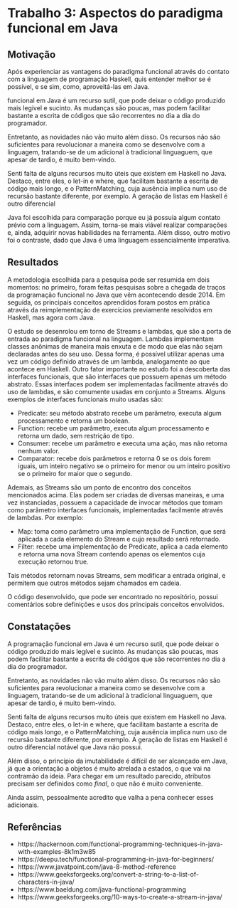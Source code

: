 <h1> Trabalho 3: Aspectos do paradigma funcional em Java </h1>
<h2> Motivação </h2>
<p>
  Após experienciar as vantagens do paradigma funcional através do contato com a linguagem de programação Haskell, quis entender melhor se é possível, e se sim, como, aproveitá-las em Java. 
</p>funcional em Java é um recurso sutil, que pode deixar o código produzido mais legível e sucinto. As mudanças são poucas, mas podem facilitar bastante a escrita de códigos que são recorrentes no dia a dia do programador.

Entretanto, as novidades não vão muito além disso. Os recursos não são suficientes para revolucionar a maneira como se desenvolve com a linguagem, tratando-se de um adicional à tradicional linguaguem, que apesar de tardio, é muito bem-vindo.

Senti falta de alguns recursos muito úteis que existem em Haskell no Java. Destaco, entre eles, o let-in e where, que facilitam bastante a escrita de código mais longo, e o PatternMatching, cuja ausência implica num uso de recursão bastante diferente, por exemplo. A geração de listas em Haskell é outro diferencial
<p>
  Java foi escolhida para comparação porque eu já possuía algum contato prévio com a linguagem. Assim, torna-se mais viável realizar comparações e, ainda, adquirir novas habilidades na ferramenta. Além disso, outro motivo foi o contraste, dado que Java é uma linguagem essencialmente imperativa.
</p>
<h2>Resultados</h2>
<p>
  A metodologia escolhida para a pesquisa pode ser resumida em dois momentos: no primeiro, foram feitas pesquisas sobre a chegada de traços da programação funcional no Java que vêm acontecendo desde 2014. Em seguida, os principais conceitos aprendidos foram postos em prática através da reimplementação de exercícios previamente resolvidos em Haskell, mas agora com Java.
</p>
<p>
  O estudo se desenrolou em torno de Streams e lambdas, que são a porta de entrada ao paradigma funcional na linguagem. Lambdas implementam classes anônimas de maneira mais enxuta e de modo que elas não sejam declaradas antes do seu uso. Dessa forma, é possível utilizar apenas uma vez um código definido através de um lambda, analogamente ao que acontece em Haskell. Outro fator importante no estudo foi a descoberta das interfaces funcionais, que são interfaces que possuem apenas um método abstrato. Essas interfaces podem ser implementadas facilmente através do uso de lambdas, e são comumente usadas em conjunto a Streams. Alguns exemplos de interfaces funcionais muito usadas são:
  <ul>
    <li>Predicate: seu método abstrato recebe um parâmetro, executa algum processamento e retorna um boolean.</li>
    <li>Function: recebe um parâmetro, executa algum processamento e retorna um dado, sem restrição de tipo.</li>
    <li>Consumer: recebe um parâmetro e executa uma ação, mas não retorna nenhum valor.</li>
    <li>Comparator: recebe dois parâmetros e retorna 0 se os dois forem iguais, um inteiro negativo se o primeiro for menor ou um inteiro positivo se o primeiro for maior que o segundo.</li>
  </ul>
  Ademais, as Streams são um ponto de encontro dos conceitos mencionados acima. Elas podem ser criadas de diversas maneiras, e uma vez instanciadas, possuem a capacidade de invocar métodos que tomam como parâmetro interfaces funcionais, implementadas facilmente através de lambdas. Por exemplo:
  <ul>
    <li>Map: toma como parâmetro uma implementação de Function, que será aplicada a cada elemento do Stream e cujo resultado será retornado.</li>
    <li>Filter: recebe uma implementação de Predicate, aplica a cada elemento e retorna uma nova Stream contendo apenas os elementos cuja execução retornou true.</li>
  </ul>
  Tais métodos retornam novas Streams, sem modificar a entrada original, e permitem que outros métodos sejam chamados em cadeia.
</p>
<p>
   O código desenvolvido, que pode ser encontrado no repositório, possui comentários sobre definições e usos dos principais conceitos envolvidos.   
</p>
<h2>Constatações</h2>
<p>
  A programação funcional em Java é um recurso sutil, que pode deixar o código produzido mais legível e sucinto. As mudanças são poucas, mas podem facilitar bastante a escrita de códigos que são recorrentes no dia a dia do programador.
</p>
<p>
  Entretanto, as novidades não vão muito além disso. Os recursos não são suficientes para revolucionar a maneira como se desenvolve com a linguagem, tratando-se de um adicional à tradicional linguaguem, que apesar de tardio, é muito bem-vindo.
</p>
<p>
  Senti falta de alguns recursos muito úteis que existem em Haskell no Java. Destaco, entre eles, o let-in e where, que facilitam bastante a escrita de código mais longo, e o PatternMatching, cuja ausência implica num uso de recursão bastante diferente, por exemplo. A geração de listas em Haskell é outro diferencial notável que Java não possui. 
</p>
<p> 
  Além disso, o princípio da imutabilidade é difícil de ser alcançado em Java, já que a orientação a objetos é muito atrelada a estados, o que vai na contramão da ideia. Para chegar em um resultado parecido, atributos precisam ser definidos como <i>final</i>, o que não é muito conveniente. 
</p>
<p>
  Ainda assim, pessoalmente acredito que valha a pena conhecer esses adicionais. 
</p>
<h2> Referências </h2>
<ul>
  <li>https://hackernoon.com/functional-programming-techniques-in-java-with-examples-8k1m3w85</li>
  <li>https://deepu.tech/functional-programming-in-java-for-beginners/</li>
  <li>https://www.javatpoint.com/java-8-method-reference</li>
  <li>https://www.geeksforgeeks.org/convert-a-string-to-a-list-of-characters-in-java/</li>
  <li>https://www.baeldung.com/java-functional-programming</li>
  <li>https://www.geeksforgeeks.org/10-ways-to-create-a-stream-in-java/</li>
 </ul>
